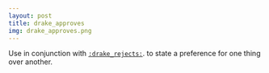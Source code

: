 ```yaml
---
layout: post
title: drake_approves
img: drake_approves.png
---
```

Use in conjunction with <a href="/define/drake_rejects">`:drake_rejects:`</a>. to state a preference for one thing over another.
